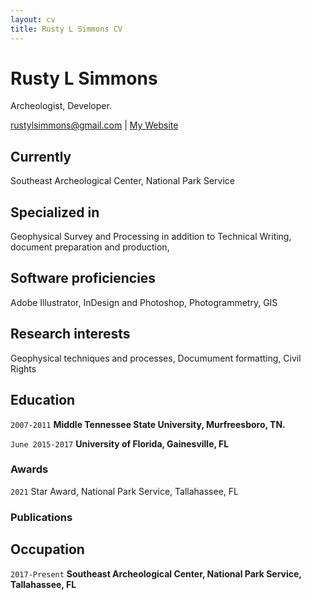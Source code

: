 ```yaml
---
layout: cv
title: Rusty L Simmons CV
---
```


# Rusty L Simmons

Archeologist, Developer.

<div id="webaddress">
<a href="rustylsimmons@gmail.com">rustylsimmons@gmail.com</a>
| <a href="http://rustylsimmons">My Website</a>
</div>

## Currently

Southeast Archeological Center, National Park Service

## Specialized in

Geophysical Survey and Processing in addition to Technical Writing, document preparation and production,

## Software proficiencies

Adobe Illustrator, InDesign and Photoshop, Photogrammetry, GIS

## Research interests

Geophysical techniques and processes, Documument formatting, Civil Rights

## Education

`2007-2011`
**Middle Tennessee State University, Murfreesboro, TN.**

`June 2015-2017`
**University of Florida, Gainesville, FL**

### Awards

`2021`
Star Award, National Park Service, Tallahassee, FL

### Publications

<!-- A list is also available [online](http://scholar.google.co.uk/citations?user=Rustylsimmons) -->

## Occupation

`2017-Present`
**Southeast Archeological Center, National Park Service, Tallahassee, FL**

<!-- ### Footer

Last updated: March 2022 -->
